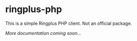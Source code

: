 # ringplus-php
This is a simple Ringplus PHP client. Not an official package.

*More documentation coming soon...*
